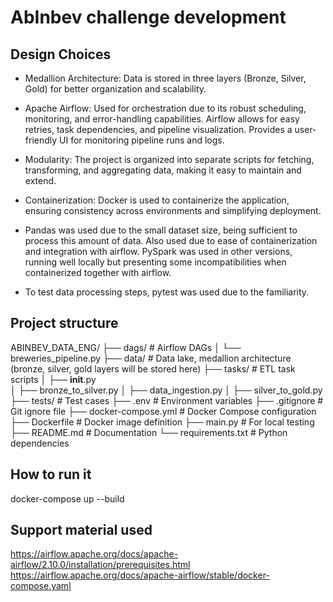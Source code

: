 # AbInbev challenge development

## Design Choices
- Medallion Architecture: Data is stored in three layers (Bronze, Silver, Gold) for better organization and scalability.
- Apache Airflow: Used for orchestration due to its robust scheduling, monitoring, and error-handling capabilities. Airflow allows for easy retries, task dependencies, and pipeline visualization. Provides a user-friendly UI for monitoring pipeline runs and logs.
- Modularity: The project is organized into separate scripts for fetching, transforming, and aggregating data, making it easy to maintain and extend.
- Containerization: Docker is used to containerize the application, ensuring consistency across environments and simplifying deployment.

- Pandas was used due to the small dataset size, being sufficient to process this amount of data. Also used due to ease of containerization and integration with airflow. PySpark was used in other versions, running well locally but presenting some incompatibilities when containerized together with airflow.

- To test data processing steps, pytest was used due to the familiarity.

## Project structure
ABINBEV_DATA_ENG/
├── dags/                  # Airflow DAGs
│   └── breweries_pipeline.py
├── data/                  # Data lake, medallion architecture (bronze, silver, gold layers will be stored here)
├── tasks/                 # ETL task scripts
│   ├── __init__.py        
│   ├── bronze_to_silver.py
│   ├── data_ingestion.py
│   ├── silver_to_gold.py
├── tests/                 # Test cases
├── .env                   # Environment variables
├── .gitignore             # Git ignore file
├── docker-compose.yml     # Docker Compose configuration
├── Dockerfile             # Docker image definition
├── main.py                # For local testing
├── README.md              # Documentation
└── requirements.txt       # Python dependencies

## How to run it
docker-compose up --build



## Support material used
https://airflow.apache.org/docs/apache-airflow/2.10.0/installation/prerequisites.html
https://airflow.apache.org/docs/apache-airflow/stable/docker-compose.yaml



